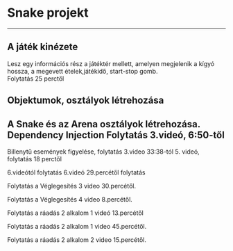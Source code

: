 ﻿# Snake projekt
---

## A játék kinézete
Lesz egy információs rész a játéktér mellett, amelyen megjelenik a kígyó hossza, a megevett ételek,játékidő, start-stop gomb.  
Folytatás 25 perctől

## Objektumok, osztályok létrehozása
A Snake és az Arena osztályok létrehozása. Dependency Injection
Folytatás 3.videó, 6:50-től
---
Billenytű események figyelése, folytatás 3.video 33:38-tól
5. videó, folytatás 18 perctől

6.videótól folytatás
6.videó 29.percétől folytatás

Folytatás  a Véglegesítés 3 video 30.percétől.

Folytatás  a Véglegesítés 4 video 8.percétől.

Folytatás a ráadás 2 alkalom 1 videó 13.percétől

Folytatás a ráadás 2 alkalom 1 video 45.percétől.

Folytatás a ráadás 2 alkalom 2 video 15.percétől.

